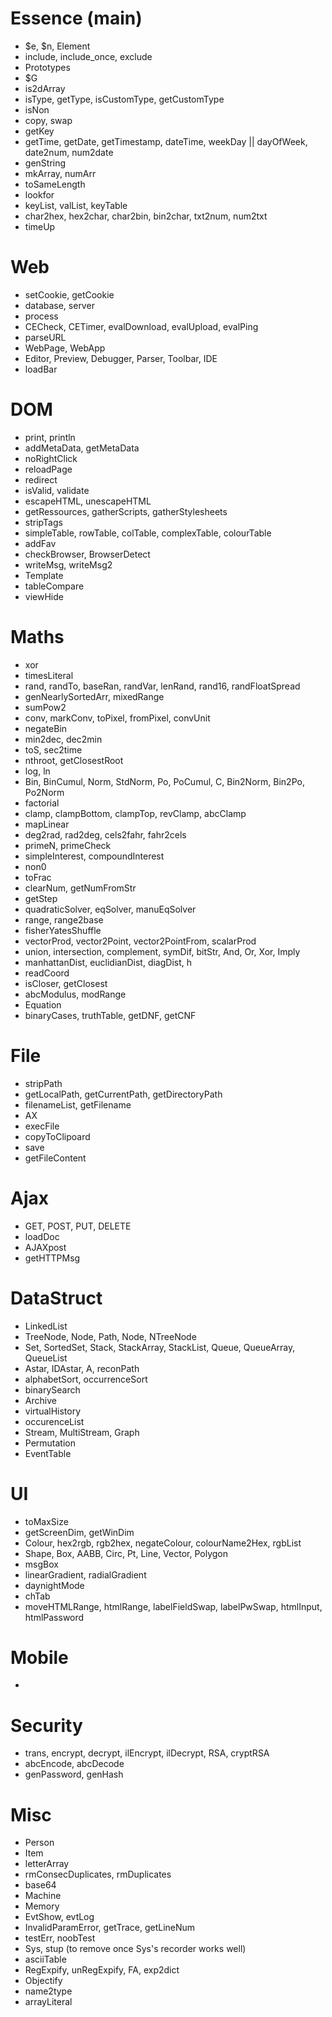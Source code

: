 # Essence (main)
- $e, $n, Element
- include, include_once, exclude
- Prototypes
- $G
- is2dArray
- isType, getType, isCustomType, getCustomType
- isNon
- copy, swap
- getKey
- getTime, getDate, getTimestamp, dateTime, weekDay || dayOfWeek, date2num, num2date
- genString
- mkArray, numArr
- toSameLength
- lookfor
- keyList, valList, keyTable
- char2hex, hex2char, char2bin, bin2char, txt2num, num2txt
- timeUp

# Web
- setCookie, getCookie
- database, server
- process
- CECheck, CETimer, evalDownload, evalUpload, evalPing
- parseURL
- WebPage, WebApp
- Editor, Preview, Debugger, Parser, Toolbar, IDE
- loadBar

# DOM
- print, println
- addMetaData, getMetaData
- noRightClick
- reloadPage
- redirect
- isValid, validate
- escapeHTML, unescapeHTML
- getRessources, gatherScripts, gatherStylesheets
- stripTags
- simpleTable, rowTable, colTable, complexTable, colourTable
- addFav
- checkBrowser, BrowserDetect
- writeMsg, writeMsg2
- Template
- tableCompare
- viewHide

# Maths
- xor
- timesLiteral
- rand, randTo, baseRan, randVar, lenRand, rand16, randFloatSpread
- genNearlySortedArr, mixedRange
- sumPow2
- conv, markConv, toPixel, fromPixel, convUnit
- negateBin
- min2dec, dec2min
- toS, sec2time
- nthroot, getClosestRoot
- log, ln
- Bin, BinCumul, Norm, StdNorm, Po, PoCumul, C, Bin2Norm, Bin2Po, Po2Norm
- factorial
- clamp, clampBottom, clampTop, revClamp, abcClamp
- mapLinear
- deg2rad, rad2deg, cels2fahr, fahr2cels
- primeN, primeCheck
- simpleInterest, compoundInterest
- non0
- toFrac
- clearNum, getNumFromStr
- getStep
- quadraticSolver, eqSolver, manuEqSolver
- range, range2base
- fisherYatesShuffle
- vectorProd, vector2Point, vector2PointFrom, scalarProd
- union, intersection, complement, symDif, bitStr, And, Or, Xor, Imply
- manhattanDist, euclidianDist, diagDist, h
- readCoord
- isCloser, getClosest
- abcModulus, modRange
- Equation
- binaryCases, truthTable, getDNF, getCNF

# File
- stripPath
- getLocalPath, getCurrentPath, getDirectoryPath
- filenameList, getFilename
- AX
- execFile
- copyToClipoard
- save
- getFileContent

# Ajax
- GET, POST, PUT, DELETE
- loadDoc
- AJAXpost
- getHTTPMsg

# DataStruct
- LinkedList
- TreeNode, Node, Path, Node, NTreeNode
- Set, SortedSet, Stack, StackArray, StackList, Queue, QueueArray, QueueList
- Astar, IDAstar, A, reconPath
- alphabetSort, occurrenceSort
- binarySearch
- Archive
- virtualHistory
- occurenceList
- Stream, MultiStream, Graph
- Permutation
- EventTable

# UI
- toMaxSize
- getScreenDim, getWinDim
- Colour, hex2rgb, rgb2hex, negateColour, colourName2Hex, rgbList
- Shape, Box, AABB, Circ, Pt, Line, Vector, Polygon
- msgBox
- linearGradient, radialGradient
- daynightMode
- chTab
- moveHTMLRange, htmlRange, labelFieldSwap, labelPwSwap, htmlInput, htmlPassword

# Mobile
- 

# Security
- trans, encrypt, decrypt, ilEncrypt, ilDecrypt, RSA, cryptRSA
- abcEncode, abcDecode
- genPassword, genHash

# Misc
- Person
- Item
- letterArray
- rmConsecDuplicates, rmDuplicates
- base64
- Machine
- Memory
- EvtShow, evtLog
- InvalidParamError, getTrace, getLineNum
- testErr, noobTest
- Sys, stup (to remove once Sys's recorder works well)
- asciiTable
- RegExpify, unRegExpify, FA, exp2dict
- Objectify
- name2type
- arrayLiteral
